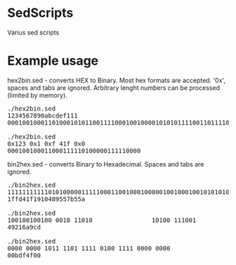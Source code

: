 SedScripts
==========

Varius sed scripts

Example usage
=============

hex2bin.sed  - converts HEX to Binary. Most hex formats are accepted. '0x', spaces and tabs are ignored. Arbitrary lenght numbers can be processed (limited by memory).

<pre>
./hex2bin.sed 
1234567890abcdef111
0001001000110100010101100111100010010000101010111100110111101111000100010001

./hex2bin.sed
0x123 0x1 0xf 41f 0x0
000100100011000111110100000111110000
</pre>


bin2hex.sed - converts Binary to Hexadecimal. Spaces and tabs are ignored.

<pre>
./bin2hex.sed 
111111111110101000001111100011001000100000100100010010101010101111011010101011010
1ffd41f1910489557b55a

./bin2hex.sed
100100100100 0010 11010                10100 111001            101
49216a9cd

./bin2hex.sed
0000 0000 1011 1101 1111 0100 1111 0000 0000
00bdf4f00
</pre>
